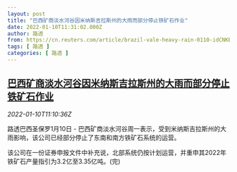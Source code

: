 ```yaml
---
layout: post
title: "巴西矿商淡水河谷因米纳斯吉拉斯州的大雨而部分停止铁矿石作业"
date: 2022-01-10T11:31:02.000Z
author: 路透
from: https://cn.reuters.com/article/brazil-vale-heavy-rain-0110-idCNKBS2JK0R0
tags: [ 路透 ]
categories: [ 路透 ]
---
```

<!--1641814262000-->
[巴西矿商淡水河谷因米纳斯吉拉斯州的大雨而部分停止铁矿石作业](https://cn.reuters.com/article/brazil-vale-heavy-rain-0110-idCNKBS2JK0R0)
------

<div>
<div><i>2022-01-10T11:10:36Z</i></div><p>路透巴西圣保罗1月10日 - 巴西矿商淡水河谷周一表示，受到米纳斯吉拉斯州的大雨影响，该公司已经部分停止了东南和南方铁矿石系统的运营。</p><p>该公司在一份证券申报文件中补充说，北部系统仍按计划运营，并重申其2022年铁矿石产量指引为3.2亿至3.35亿吨。(完)</p>
</div>
